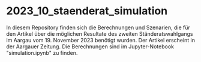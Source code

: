 # 2023_10_staenderat_simulation

In diesem Repository finden sich die Berechnungen und Szenarien, die für den Artikel über die möglichen Resultate des zweiten Ständeratswahlgangs im Aargau vom 19. November 2023 benötigt wurden. Der Artikel erscheint in der Aargauer Zeitung. Die Berechnungen sind im Jupyter-Notebook "simulation.ipynb" zu finden.
